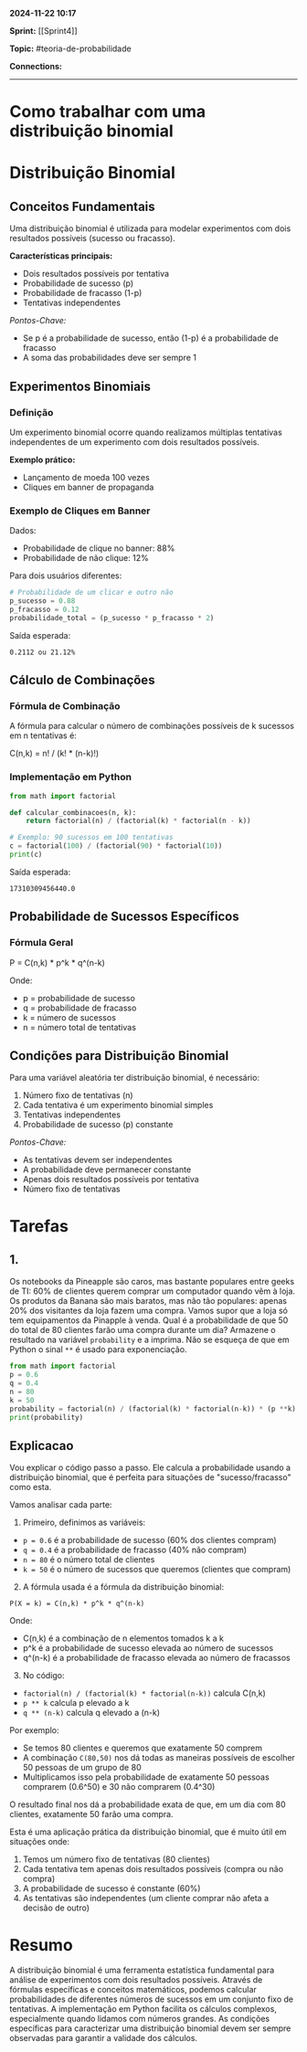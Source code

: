 
**2024-11-22 10:17**

**Sprint:** [[Sprint4]]

**Topic:** #teoria-de-probabilidade 

**Connections:** 

---
# **Como trabalhar com uma distribuição binomial**

# Distribuição Binomial

## Conceitos Fundamentais
Uma distribuição binomial é utilizada para modelar experimentos com dois resultados possíveis (sucesso ou fracasso). 

**Características principais:**
- Dois resultados possíveis por tentativa
- Probabilidade de sucesso (p)
- Probabilidade de fracasso (1-p)
- Tentativas independentes

*Pontos-Chave:*
- Se p é a probabilidade de sucesso, então (1-p) é a probabilidade de fracasso
- A soma das probabilidades deve ser sempre 1

## Experimentos Binomiais

### Definição
Um experimento binomial ocorre quando realizamos múltiplas tentativas independentes de um experimento com dois resultados possíveis.

**Exemplo prático:**
- Lançamento de moeda 100 vezes
- Cliques em banner de propaganda

### Exemplo de Cliques em Banner
Dados:
- Probabilidade de clique no banner: 88%
- Probabilidade de não clique: 12%

Para dois usuários diferentes:
```python
# Probabilidade de um clicar e outro não
p_sucesso = 0.88
p_fracasso = 0.12
probabilidade_total = (p_sucesso * p_fracasso * 2)
```

Saída esperada:
```
0.2112 ou 21.12%
```

## Cálculo de Combinações

### Fórmula de Combinação
A fórmula para calcular o número de combinações possíveis de k sucessos em n tentativas é:

C(n,k) = n! / (k! * (n-k)!)

### Implementação em Python
```python
from math import factorial

def calcular_combinacoes(n, k):
    return factorial(n) / (factorial(k) * factorial(n - k))

# Exemplo: 90 sucessos em 100 tentativas
c = factorial(100) / (factorial(90) * factorial(10))
print(c)
```

Saída esperada:
```
17310309456440.0
```

## Probabilidade de Sucessos Específicos

### Fórmula Geral
P = C(n,k) * p^k * q^(n-k)

Onde:
- p = probabilidade de sucesso
- q = probabilidade de fracasso
- k = número de sucessos
- n = número total de tentativas

## Condições para Distribuição Binomial

Para uma variável aleatória ter distribuição binomial, é necessário:
1. Número fixo de tentativas (n)
2. Cada tentativa é um experimento binomial simples
3. Tentativas independentes
4. Probabilidade de sucesso (p) constante

*Pontos-Chave:*
- As tentativas devem ser independentes
- A probabilidade deve permanecer constante
- Apenas dois resultados possíveis por tentativa
- Número fixo de tentativas

# Tarefas
## 1.   
Os notebooks da Pineapple são caros, mas bastante populares entre geeks de TI: 60% de clientes querem comprar um computador quando vêm à loja. Os produtos da Banana são mais baratos, mas não tão populares: apenas 20% dos visitantes da loja fazem uma compra. Vamos supor que a loja só tem equipamentos da Pinapple à venda. Qual é a probabilidade de que 50 do total de 80 clientes farão uma compra durante um dia? Armazene o resultado na variável `probability` e a imprima. Não se esqueça de que em Python o sinal `**` é usado para exponenciação.

```python
from math import factorial 
p = 0.6 
q = 0.4 
n = 80 
k = 50 
probability = factorial(n) / (factorial(k) * factorial(n-k)) * (p **k) * (q** (n-k)) 
print(probability)
```
## Explicacao
Vou explicar o código passo a passo. Ele calcula a probabilidade usando a distribuição binomial, que é perfeita para situações de "sucesso/fracasso" como esta.

Vamos analisar cada parte:

1. Primeiro, definimos as variáveis:
- `p = 0.6` é a probabilidade de sucesso (60% dos clientes compram)
- `q = 0.4` é a probabilidade de fracasso (40% não compram)
- `n = 80` é o número total de clientes
- `k = 50` é o número de sucessos que queremos (clientes que compram)

2. A fórmula usada é a fórmula da distribuição binomial:
```
P(X = k) = C(n,k) * p^k * q^(n-k)
```
Onde:
- C(n,k) é a combinação de n elementos tomados k a k
- p^k é a probabilidade de sucesso elevada ao número de sucessos
- q^(n-k) é a probabilidade de fracasso elevada ao número de fracassos

3. No código:
- `factorial(n) / (factorial(k) * factorial(n-k))` calcula C(n,k)
- `p ** k` calcula p elevado a k
- `q ** (n-k)` calcula q elevado a (n-k)

Por exemplo:
- Se temos 80 clientes e queremos que exatamente 50 comprem
- A combinação `C(80,50)` nos dá todas as maneiras possíveis de escolher 50 pessoas de um grupo de 80
- Multiplicamos isso pela probabilidade de exatamente 50 pessoas comprarem (0.6^50) e 30 não comprarem (0.4^30)

O resultado final nos dá a probabilidade exata de que, em um dia com 80 clientes, exatamente 50 farão uma compra.

Esta é uma aplicação prática da distribuição binomial, que é muito útil em situações onde:
1. Temos um número fixo de tentativas (80 clientes)
2. Cada tentativa tem apenas dois resultados possíveis (compra ou não compra)
3. A probabilidade de sucesso é constante (60%)
4. As tentativas são independentes (um cliente comprar não afeta a decisão de outro)
# Resumo
A distribuição binomial é uma ferramenta estatística fundamental para análise de experimentos com dois resultados possíveis. Através de fórmulas específicas e conceitos matemáticos, podemos calcular probabilidades de diferentes números de sucessos em um conjunto fixo de tentativas. A implementação em Python facilita os cálculos complexos, especialmente quando lidamos com números grandes. As condições específicas para caracterizar uma distribuição binomial devem ser sempre observadas para garantir a validade dos cálculos.









